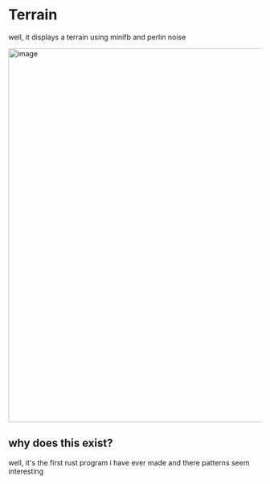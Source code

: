 # Terrain

well, it displays a terrain using minifb and perlin noise

<img width="943" height="744" alt="image" src="https://github.com/user-attachments/assets/cac2e245-a94e-4516-8d10-04c415297af3" />


## why does this exist?
well, it's the first rust program i have ever made and there patterns seem interesting
